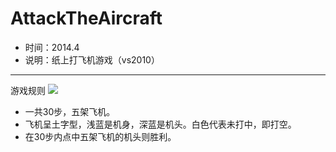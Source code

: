 AttackTheAircraft
=================

* 时间：2014.4
* 说明：纸上打飞机游戏（vs2010）

---

游戏规则
![](http://cdrvl.img46.wal8.com/img46/521753_20150627105113/144645737094.jpg)

* 一共30步，五架飞机。
* 飞机呈土字型，浅蓝是机身，深蓝是机头。白色代表未打中，即打空。
* 在30步内点中五架飞机的机头则胜利。
